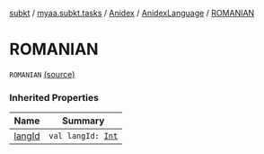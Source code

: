 [subkt](../../../index.md) / [myaa.subkt.tasks](../../index.md) / [Anidex](../index.md) / [AnidexLanguage](index.md) / [ROMANIAN](./-r-o-m-a-n-i-a-n.md)

# ROMANIAN

`ROMANIAN` [(source)](https://github.com/Myaamori/SubKt/blob/0.1.10/src/main/kotlin/myaa/subkt/tasks/tasks.kt#L1086)

### Inherited Properties

| Name | Summary |
|---|---|
| [langId](lang-id.md) | `val langId: `[`Int`](https://kotlinlang.org/api/latest/jvm/stdlib/kotlin/-int/index.html) |
